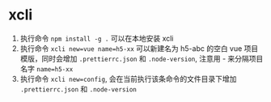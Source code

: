 # xcli

1. 执行命令 `npm install -g .` 可以在本地安装 xcli
2. 执行命令 `xcli new=vue name=h5-xx` 可以新建名为 h5-abc 的空白 vue 项目模版，同时会增加 `.prettierrc.json` 和 `.node-version`, 注意用 - 来分隔项目名字 `name=h5-xx` 
3. 执行命令 `xcli new=config`, 会在当前执行该条命令的文件目录下增加 `.prettierrc.json` 和 `.node-version`
